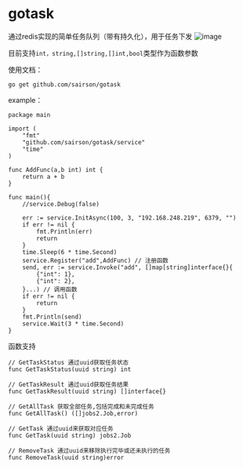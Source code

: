 # gotask
通过redis实现的简单任务队列（带有持久化），用于任务下发
![image](https://user-images.githubusercontent.com/74412075/153556999-b7489265-796b-43a0-a3d0-787457c429ac.png)

目前支持`int，string,[]string,[]int,bool`类型作为函数参数


使用文档：
```
go get github.com/sairson/gotask
```
example：

```
package main

import (
	"fmt"
	"github.com/sairson/gotask/service"
	"time"
)

func AddFunc(a,b int) int {
	return a + b
}

func main(){
	//service.Debug(false)

	err := service.InitAsync(100, 3, "192.168.248.219", 6379, "")
	if err != nil {
		fmt.Println(err)
		return
	}
	time.Sleep(6 * time.Second)
	service.Register("add",AddFunc) // 注册函数
	send, err := service.Invoke("add", []map[string]interface{}{
		{"int": 1},
		{"int": 2},
	}...) // 调用函数
	if err != nil {
		return
	}
	fmt.Println(send)
	service.Wait(3 * time.Second)
}
```

函数支持
```
// GetTaskStatus 通过uuid获取任务状态
func GetTaskStatus(uuid string) int 

// GetTaskResult 通过uuid获取任务结果
func GetTaskResult(uuid string) []interface{} 

// GetAllTask 获取全部任务,包括完成和未完成任务
func GetAllTask() ([]jobs2.Job,error) 

// GetTask 通过uuid来获取对应任务
func GetTask(uuid string) jobs2.Job

// RemoveTask 通过uuid来移除执行完毕或还未执行的任务
func RemoveTask(uuid string)error
```
